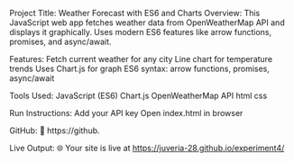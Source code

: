 Project Title: Weather Forecast with ES6 and Charts
Overview:
This JavaScript web app fetches weather data from OpenWeatherMap API and displays it graphically. Uses modern ES6 features like arrow functions, promises, and async/await.

Features:
Fetch current weather for any city
Line chart for temperature trends
Uses Chart.js for graph
ES6 syntax: arrow functions, promises, async/await

Tools Used:
JavaScript (ES6)
Chart.js
OpenWeatherMap API
html
css

Run Instructions:
Add your API key
Open index.html in browser

GitHub:
🔗 https://github.

Live Output:
🌐 Your site is live at https://juveria-28.github.io/experiment4/


